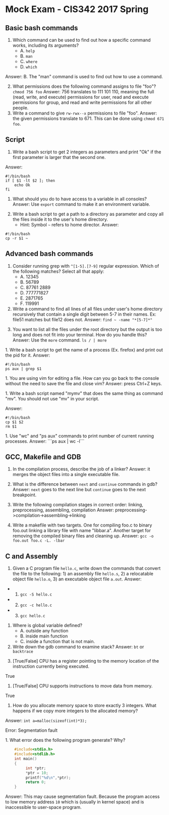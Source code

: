 <!--

<style>
  .bottom-three {
     margin-bottom: 3cm;
  }
</style>

-->

Mock Exam - CIS342 2017 Spring
===

Basic bash commands
---

1. Which command can be used to find out how a specific command works, including its arguments?
    - A. `help`
    - B. `man`
    - C. `where`
    - D. `which` 

Answer: B. The "man" command is used to find out how to use a command.

2. What permissions does the following command assigns to file "foo"? `chmod 756 foo`
Answer: 756 translates to 111 101 110, meaning the full (read, write, and execute) permissions for user, read and execute permissions for group, and read and write permissions for all other people.
3. Write a command to give `rw-rwx--x` permissions to file "foo".
Answer: the given permissions translate to 671. This can be done using `chmod 671 foo`. <p/>

Script
---

1. Write a bash script to get 2 integers as parameters and print "Ok" if the first parameter is larger that the second one.


Answer: 

```
#!/bin/bash
if [ $1 -lt $2 ]; then
	echo Ok
fi
```

<p/>

1. What should you do to have access to a variable in all consoles?
Answer: Use `export` command to make it an environment variable.<p/>
1. Write a bash script to get a path to a directory as parameter and copy all the files inside it to the user's home directory. 
    - Hint: Symbol `~` refers to home director.
Answer: 

```
#!/bin/bash
cp -r $1 ~
```
<p/>

Advanced bash commands
---

1. Consider running grep with `^[1-5].[7-9]` regular expression. Which of the following matches? Select all that apply:
    - A. 12345
    - B. 56789
    - C. 87761 2889
    - D. 777771827
    - E. 2871765
    - F. 119991
1. Write a command to find all lines of all files under user's home directory recursively that contain a single digit between 5-7 in their names. Ex: file51 matches but file12 does not.
Answer: `find ~ -name "*[5-7]*"`<p/>
1. You want to list all the files under the root directory but the output is too long and does not fit into your terminal. How do you handle this?
Answer: 
Use the `more` command. `ls / | more`
<p/>
1. Write a bash script to get the name of a process (Ex. firefox) and print out the pid for it.
Answer: 

```
#!/bin/bash
ps aux | grep $1
```

<p/>
1. You are using vim for editing a file. How can you go back to the console without the need to save the file and close vim?
Answer: press Ctrl+Z keys.<p/>
1. Write a bash script named "mymv" that does the same thing as command "mv". You should not use "mv" in your script.

Answer: 

```
#!/bin/bash
cp $1 $2
rm $1
```
<p/>
1. Use "wc" and "ps aux" commands to print number of current running processes.
Answer: ```ps aux | wc -l```<p/>

GCC, Makefile and GDB
---

1. In the compilation process, describe the job of a linker?
Answer: it merges the object files into a single executable file.<p/>
1. What is the difference between `next` and `continue` commands in gdb?
Answer: `next` goes to the next line but `continue` goes to the next breakpoint.<p/>
1. Write the following compilation stages in correct order: linking, preprocessing, assembling, compilation
Answer: preprocessing->compilation->assembling->linking<p/>
1. Write a makefile with two targets. One for compiling foo.c to binary foo.out linking a library file with name "libbar.a". Another target for removing the compiled binary files and cleaning up.
Answer: 
`gcc -o foo.out foo.c -L. -lbar`
<p/>

C and Assembly
---

1. Given a C program file `hello.c`, write down the commands that convert the file to the following: 1) an assembly file `hello.s`, 2) a relocatable object file  `hello.o`, 3) an executable object file `a.out`.
Answer: 

- 1) `gcc -S hello.c`
- 2) `gcc -c hello.c`
- 3) `gcc hello.c`

<p/>

1. Where is global variable defined?
    - A. outside any function
    - B. inside main function
    - C. inside a function that is not main.
1. Write down the gdb command to examine stack?
Answer: `bt` or `backtrace`<p/>
1. [True/False] CPU has a register pointing to the memory location of the instruction currently being executed.

True

1. [True/False] CPU supports instructions to move data from memory.

True

1. How do you allocate memory space to store exactly 3 integers. What happens if we copy more integers to the allocated memory?


Answer:
`int a=malloc(sizeof(int)*3);`

Error: Segmentation fault

<p/>
1. What error does the following program generate? Why?

```c    
    #include<stdio.h>
    #include<stdlib.h> 
    int main()
    {
         int *ptr;
         *ptr = 10;
         printf("%d\n",*ptr);
         return 0;
    }
```

Answer: This may cause segmentation fault. Because the program access to low memory address `10` which is (usually in kernel space) and is inaccessible to user-space program.<p/>
